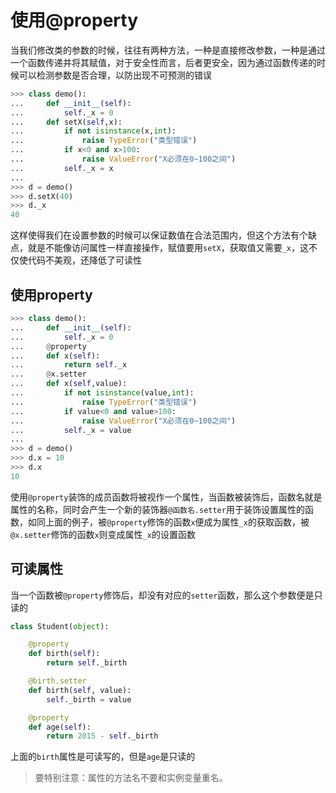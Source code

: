 # 使用@property

当我们修改类的参数的时候，往往有两种方法，一种是直接修改参数，一种是通过一个函数传递并将其赋值，对于安全性而言，后者更安全，因为通过函数传递的时候可以检测参数是否合理，以防出现不可预测的错误
```py
>>> class demo():
...     def __init__(self):
...         self._x = 0
...     def setX(self,x):
...         if not isinstance(x,int):
...             raise TypeError("类型错误")
...         if x<0 and x>100:
...             raise ValueError("X必须在0~100之间")
...         self._x = x
...
>>> d = demo()
>>> d.setX(40)
>>> d._x
40
```
这样使得我们在设置参数的时候可以保证数值在合法范围内，但这个方法有个缺点，就是不能像访问属性一样直接操作，赋值要用`setX`，获取值又需要`_x`，这不仅使代码不美观，还降低了可读性

## 使用property

```py
>>> class demo():
...     def __init__(self):
...         self._x = 0
...     @property
...     def x(self):
...         return self._x
...     @x.setter
...     def x(self,value):
...         if not isinstance(value,int):
...             raise TypeError("类型错误")
...         if value<0 and value>100:
...             raise ValueError("X必须在0~100之间")
...         self._x = value
...
>>> d = demo()
>>> d.x = 10
>>> d.x
10
```
使用`@property`装饰的成员函数将被视作一个属性，当函数被装饰后，函数名就是属性的名称，同时会产生一个新的装饰器`@函数名.setter`用于装饰设置属性的函数，如同上面的例子，被`@property`修饰的函数`x`便成为属性`_x`的获取函数，被`@x.setter`修饰的函数`x`则变成属性`_x`的设置函数

## 可读属性

当一个函数被`@property`修饰后，却没有对应的`setter`函数，那么这个参数便是只读的
```py
class Student(object):

    @property
    def birth(self):
        return self._birth

    @birth.setter
    def birth(self, value):
        self._birth = value

    @property
    def age(self):
        return 2015 - self._birth
```
上面的`birth`属性是可读写的，但是`age`是只读的
> 要特别注意：属性的方法名不要和实例变量重名。